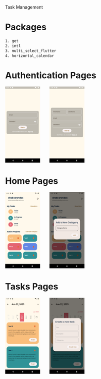 Task Management

# Packages
    1. get
    2. intl
    3. multi_select_flutter
    4. horizontal_calendar

# Authentication Pages
<img src="screenshots/sign-in.png" width="22.5%" style="padding-right:5%"/>    <img src="screenshots/sign-up.png"  width="22.5%" style="padding-right:5%"/>

# Home Pages
<img src="screenshots/home-1.png" width="22.5%" style="padding-right:5%"/>    <img src="screenshots/home-2.png"  width="22.5%" style="padding-right:5%"/>

# Tasks Pages
<img src="screenshots/tasks-1.png" width="22.5%" style="padding-right:5%"/>    <img src="screenshots/tasks-2.png"  width="22.5%" style="padding-right:5%"/>